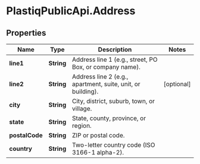 # PlastiqPublicApi.Address

## Properties

Name | Type | Description | Notes
------------ | ------------- | ------------- | -------------
**line1** | **String** | Address line 1 (e.g., street, PO Box, or company name). | 
**line2** | **String** | Address line 2 (e.g., apartment, suite, unit, or building). | [optional] 
**city** | **String** | City, district, suburb, town, or village. | 
**state** | **String** | State, county, province, or region. | 
**postalCode** | **String** | ZIP or postal code. | 
**country** | **String** | Two-letter country code (ISO 3166-1 alpha-2). | 


